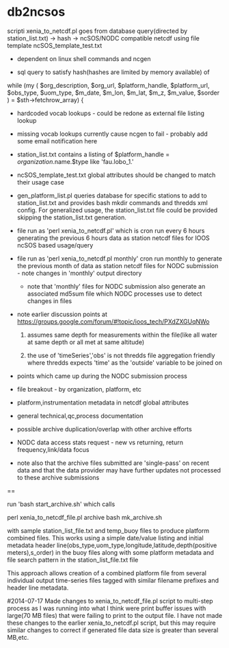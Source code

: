 db2ncsos
========

scripti xenia_to_netcdf.pl goes from database query(directed by station_list.txt) -> hash -> ncSOS/NODC compatible netcdf using file template ncSOS_template_test.txt

- dependent on linux shell commands and ncgen

- sql query to satisfy hash(hashes are limited by memory available) of 

while (my (
    $org_description,
    $org_url,
    $platform_handle,
    $platform_url,
    $obs_type,
    $uom_type,
    $m_date,
    $m_lon,
    $m_lat,
    $m_z,
    $m_value,
    $sorder
  ) = $sth->fetchrow_array) {

- hardcoded vocab lookups - could be redone as external file listing lookup
- missing vocab lookups currently cause ncgen to fail - probably add some email notification here

- station_list.txt contains a listing of $platform_handle = $organization.$name.$type like 'fau.lobo_1.'

- ncSOS_template_test.txt global attributes should be changed to match their usage case

- gen_platform_list.pl queries database for specific stations to add to station_list.txt and provides bash mkdir commands and thredds xml config.  For generalized usage, the station_list.txt file could be provided skipping the station_list.txt generation.

- file run as 'perl xenia_to_netcdf.pl' which is cron run every 6 hours generating the previous 6 hours data as station netcdf files for IOOS ncSOS based usage/query

- file run as 'perl xenia_to_netcdf.pl monthly' cron run monthly to generate the previous month of data as station netcdf files for NODC submission - note changes in 'monthly' output directory
  - note that 'monthly' files for NODC submission also generate an associated md5sum file which NODC processes use to detect changes in files

- note earlier discussion points at https://groups.google.com/forum/#!topic/ioos_tech/PXdZXGUqNWo

  1. assumes same depth for measurements within the file(like all water at same depth or all met at same altitude)

  2. the use of 'timeSeries','obs' is not thredds file aggregation friendly where thredds expects 'time' as the 'outside' variable to be joined on

- points which came up during the NODC submission process
 - file breakout - by organization, platform, etc
 - platform,instrumentation metadata in netcdf global attributes
 - general technical,qc,process documentation 
 - possible archive duplication/overlap with other archive efforts
 - NODC data access stats request - new vs returning, return frequency,link/data focus
 - note also that the archive files submitted are 'single-pass' on recent data and that the data provider may have further updates not processed to these archive submissions

==

run 'bash start_archive.sh' which calls
 
perl xenia_to_netcdf_file.pl archive
bash mk_archive.sh

with sample station_list_file.txt and temp_buoy files to produce platform combined files.  This works using a simple date/value listing and initial metadata header line(obs_type,uom_type,longitude,latitude,depth(positive meters),s_order) in the buoy files along with some platform metadata and file search pattern in the station_list_file.txt file

This approach allows creation of a combined platform file from several individual output time-series files tagged with similar filename prefixes and header line metadata.

#2014-07-17 Made changes to xenia_to_netcdf_file.pl script to multi-step process as I was running into what I think were print buffer issues with large(70 MB files) that were failing to print to the output file.  I have not made these changes to the earlier xenia_to_netcdf.pl script, but this may require similar changes to correct if generated file data size is greater than several MB,etc.


